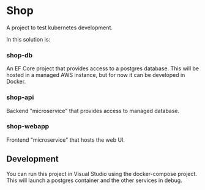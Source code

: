 # Shop

A project to test kubernetes development.

In this solution is:

### shop-db
An EF Core project that provides access to a postgres database. This will be hosted in a managed AWS instance,
but for now it can be developed in Docker.

### shop-api
Backend "microservice" that provides access to managed database.

### shop-webapp
Frontend "microservice" that hosts the web UI.

## Development
You can run this project in Visual Studio using the docker-compose project. This will launch a postgres container
and the other services in debug.
